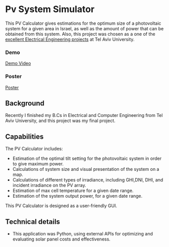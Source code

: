 # Pv System Simulator
This PV Calculator gives estimations for the optimum size of a
photovoltaic system for a given area in Israel, as well as the
amount of power that can be obtained from this system.
Also, this project was chosen as a one of the [excellent Electrical Engineering projects](https://www.tauengprojects.com/finalproj/EE/2022?lightbox=comp-k231dsy8__09d15bfa-8759-40a7-815e-711533209b88_runtime_dataItem-k231dsyc) at Tel Aviv University.

### Demo
[Demo Video](https://drive.google.com/file/d/17TdKJGbghfoGQLbymEeTNQjeCVmjL8FH/view?usp=sharing)

### Poster
[Poster](https://drive.google.com/file/d/1pPvkCa6kud8X0HJA_bad1XU32O9fwyao/view?usp=sharing)

## Background
Recently I finished my B.Cs in Electrical and Computer Engineering from Tel Aviv University, and this project was my final project.


## Capabilities
The PV Calculator includes:
  * Estimation of the optimal tilt setting for the photovoltaic system in order to give maximum power.
  * Calculations of system size and visual presentation of the system on a map.
  * Calculations of different types of irradiance, including GHI,DNI, DHI, and incident irradiance on the PV array.
  * Estimation of max cell temperature for a given date range.
  * Estimation of the system output power, for a given date range.

This PV Calculator is designed as a user-friendly GUI.

## Technical details
* This application was Python, using external APIs for optimizing and evaluating solar panel costs and effectiveness.

